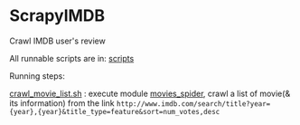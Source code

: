 # ScrapyIMDB


Crawl IMDB user's review

All runnable scripts are in: [scripts](script)

Running steps:

[crawl_movie_list.sh](script/crawl_movie_list.sh) : execute module [movies_spider](scrapyIMDB/spiders/movies_spider.py), crawl a list of movie(& its information) from the link      `http://www.imdb.com/search/title?year={year},{year}&title_type=feature&sort=num_votes,desc`